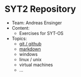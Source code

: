 # SYT2 Repository

- Team: Andreas Ensinger
- Content:
    - Exercises for SYT-OS
- Topics:
    - [git / github](https://github.com/litec-hasp/git-intro)
    - [markdown](./00-git-markdown/markdown-overview.md)
    - windows
    - linux / unix
    - virtual machines
    - ...